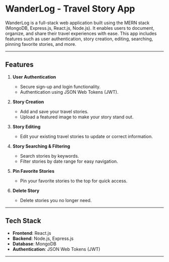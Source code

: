 # WanderLog - Travel Story App

WanderLog is a full-stack web application built using the MERN stack (MongoDB, Express.js, React.js, Node.js). It enables users to document, organize, and share their travel experiences with ease. This app includes features such as user authentication, story creation, editing, searching, pinning favorite stories, and more.

---
## Features

1. **User Authentication**
   - Secure sign-up and login functionality.
   - Authentication using JSON Web Tokens (JWT).

2. **Story Creation**
   - Add and save your travel stories.
   - Upload a featured image to make your story stand out.

3. **Story Editing**
   - Edit your existing travel stories to update or correct information.

4. **Story Searching & Filtering**
   - Search stories by keywords.
   - Filter stories by date range for easy navigation.

5. **Pin Favorite Stories**
   - Pin your favorite stories to the top for quick access.

6. **Delete Story**
   - Delete stories you no longer need.

---

## Tech Stack

- **Frontend**: React.js
- **Backend**: Node.js, Express.js
- **Database**: MongoDB
- **Authentication**: JSON Web Tokens (JWT)

---
